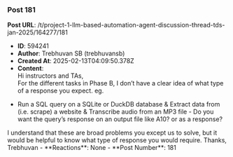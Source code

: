 ### Post 181
**Post URL**: /t/project-1-llm-based-automation-agent-discussion-thread-tds-jan-2025/164277/181
- **ID**: 594241
- **Author**: Trebhuvan SB (trebhuvansb)
- **Created At**: 2025-02-13T04:09:50.378Z
- **Content**:  
  Hi instructors and TAs,<br>
For the different tasks in Phase B, I don’t have a clear idea of what type of a response you expect.
eg.
<ul>
<li>Run a SQL query on a SQLite or DuckDB database &amp; Extract data from (i.e. scrape) a website &amp; Transcribe audio from an MP3 file - Do you want the query’s response on an output file like A10? or as a response?</li>
</ul>
I understand that these are broad problems you except us to solve, but it would be helpful to know what type of response you would require.
Thanks,<br>
Trebhuvan
- **Reactions**: None
- **Post Number**: 181

